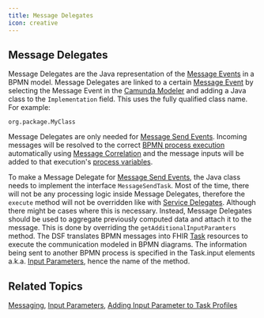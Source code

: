 ```yaml
---
title: Message Delegates
icon: creative
---
```


## Message Delegates

Message Delegates are the Java representation of the [Message Events](../bpmn/messaging.md) in a BPMN model. Message Delegates are linked to a certain [Message Event](../bpmn/messaging.md) by selecting the Message Event in the [Camunda Modeler](https://camunda.com/download/modeler/) and adding a Java class to the `Implementation` field. This uses the fully qualified class name. For example:
```
org.package.MyClass
```

Message Delegates are only needed for [Message Send Events](../bpmn/messaging.md). Incoming messages will be resolved to the correct [BPMN process execution](bpmn-process-execution.md) automatically using [Message Correlation](message-correlation.md) and the message inputs will be added to that execution's [process variables](bpmn-process-variables.md).

To make a Message Delegate for [Message Send Events](../../concepts/bpmn/messaging.md), the Java class needs to implement the interface `MessageSendTask`. Most of the time, there will not be any processing logic inside Message Delegates, therefore the `execute` method will not be overridden like with [Service Delegates](../../concepts/dsf/service-delegates.md). Although there might be cases where this is necessary. Instead, Message Delegates should be used to aggregate previously computed data and attach it to the message. This is done by overriding the `getAdditionalInputParamters` method. The DSF translates BPMN messages into FHIR [Task](../../concepts/fhir/task.md) resources to execute the communication modeled in BPMN diagrams. The information being sent to another BPMN process is specified in the Task.input elements a.k.a. [Input Parameters](../../concepts/fhir/task.md#task-input-parameters), hence the name of the method.

## Related Topics
[Messaging](../bpmn/messaging.md), [Input Parameters](../../concepts/fhir/task.md#task-input-parameters), [Adding Input Parameter to Task Profiles](../guides/adding-task-input-parameters-to-task-profiles.md)